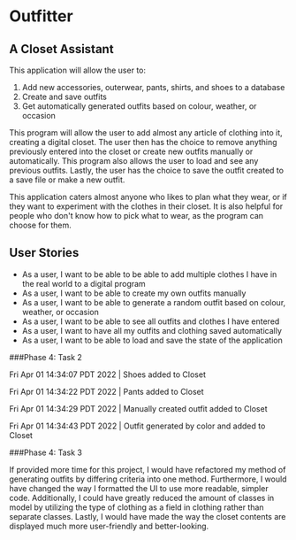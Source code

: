 # Outfitter

## A Closet Assistant

This application will allow the user to:
 <ol>
  <li>Add new accessories, outerwear, pants, shirts, and shoes to a database</li>
  <li>Create and save outfits</li>
  <li>Get automatically generated outfits based on colour, weather, or occasion</li>
</ol>

This program will allow the user to add almost any article of clothing into it, creating a digital closet. 
The user then has the choice to remove anything previously entered into the closet or create new outfits manually 
or automatically. This program also allows the user to load and see any previous outfits. Lastly, the user has the 
choice to save the outfit created to a save file or make a new outfit.

This application caters almost anyone who likes to plan what they wear, or if they want to experiment with the clothes 
in their closet. It is also helpful for people who don't know how to pick what to wear, as the program can choose for 
them.

 ## User Stories

 <ul>
  <li>As a user, I want to be able to be able to add multiple clothes I have in the real world to a digital program</li>
  <li>As a user, I want to be able to create my own outfits manually</li>
  <li>As a user, I want to be able to generate a random outfit based on colour, weather, or occasion</li>
  <li>As a user, I want to be able to see all outfits and clothes I have entered</li>
  <li>As a user, I want to have all my outfits and clothing saved automatically</li>
  <li>As a user, I want to be able to load and save the state of the application</li>
</ul>



 ###Phase 4: Task 2

Fri Apr 01 14:34:07 PDT 2022 | Shoes added to Closet

Fri Apr 01 14:34:22 PDT 2022 | Pants added to Closet

Fri Apr 01 14:34:29 PDT 2022 | Manually created outfit added to Closet

Fri Apr 01 14:34:43 PDT 2022 | Outfit generated by color and added to Closet

 ###Phase 4: Task 3

If provided more time for this project, I would have refactored my method of generating outfits by differing criteria
into one method. Furthermore, I would have changed the way I formatted the UI to use more readable, simpler code.
Additionally, I could have greatly reduced the amount of classes in model by utilizing the type of clothing as a field 
in clothing rather than separate classes. Lastly, I would have made the way the closet contents are displayed much more
user-friendly and better-looking.